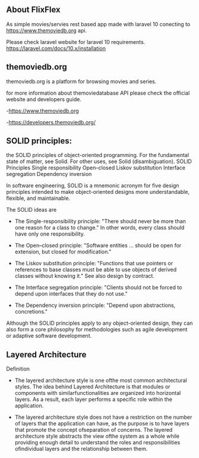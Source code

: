 ## About FlixFlex

As simple movies/servies rest based app made with laravel 10 conecting to https://www.themoviedb.org api.

Please check laravel website for laravel 10 requirements.
https://laravel.com/docs/10.x/installation

## themoviedb.org

themoviedb.org is a platform for browsing movies and series.

for more information about themoviedatabase API please check the official website and developers guide. 

-https://www.themoviedb.org

-https://developers.themoviedb.org/ 

## SOLID principles:

the SOLID principles of object-oriented programming. For the fundamental state of matter, see Solid. For other uses, see Solid (disambiguation).
SOLID
Principles
Single responsibility
Open–closed
Liskov substitution
Interface segregation
Dependency inversion

In software engineering, SOLID is a mnemonic acronym for five design principles intended to make object-oriented designs more understandable, flexible, and maintainable.

The SOLID ideas are

- The Single-responsibility principle: "There should never be more than one reason for a class to change." In other words, every class should have only one responsibility.

- The Open–closed principle: "Software entities ... should be open for extension, but closed for modification."

- The Liskov substitution principle: "Functions that use pointers or references to base classes must be able to use objects of derived classes without knowing it." See also design by contract.

- The Interface segregation principle: "Clients should not be forced to depend upon interfaces that they do not use."

- The Dependency inversion principle: "Depend upon abstractions, concretions."

Although the SOLID principles apply to any object-oriented design, they can also form a core philosophy for methodologies such as agile development or adaptive software development.

## Layered Architecture

Definition

- The layered architecture style is one ofthe most common architectural styles. The idea behind
  Layered Architecture is that modules or components with similarfunctionalities are
  organized into horizontal layers. As a result, each layer performs a specific role within the
  application.

- The layered architecture style does not have a restriction on the number of layers that the
  application can have, as the purpose is to have layers that promote the concept ofseparation of
  concerns. The layered architecture style abstracts the view ofthe system as a whole while
  providing enough detail to understand the roles and responsibilities ofindividual layers and
  the relationship between them.
